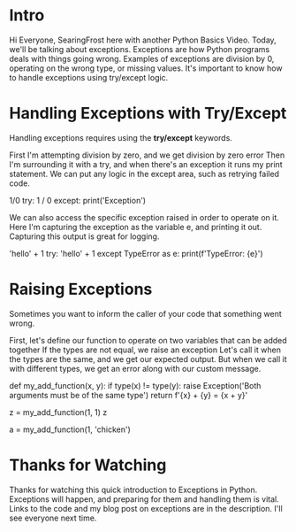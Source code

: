 # Intro
Hi Everyone, SearingFrost here with another Python Basics Video.
Today, we'll be talking about exceptions. 
Exceptions are how Python programs deals with things going wrong. 
Examples of exceptions are division by 0, operating on the wrong type, or missing values. 
It's important to know how to handle exceptions using try/except logic. 


# Handling Exceptions with Try/Except
Handling exceptions requires using the **try/except** keywords. 

First I'm attempting division by zero, and we get division by zero error 
Then I'm surrounding it with a try, and when there's an exception it runs my print statement.
We can put any logic in the except area, such as retrying failed code.

1/0
try: 
    1 / 0 
except:
    print('Exception')    

We can also access the specific exception raised in order to operate on it. 
Here I'm capturing the exception as the variable e, and printing it out. 
Capturing this output is great for logging. 

'hello' + 1
try:
    'hello' + 1
except TypeError as e:
    print(f'TypeError: {e}')


# Raising Exceptions
Sometimes you want to inform the caller of your code that something went wrong. 

First, let's define our function to operate on two variables that can be added together
If the types are not equal, we raise an exception
Let's call it when the types are the same, and we get our expected output. 
But when we call it with different types, we get an error along with our custom message.

def my_add_function(x, y):
    if type(x) != type(y):
        raise Exception('Both arguments must be of the same type')
    return f'{x} + {y} = {x + y}'        


z = my_add_function(1, 1)
z

a = my_add_function(1, 'chicken')

# Thanks for Watching
Thanks for watching this quick introduction to Exceptions in Python. 
Exceptions will happen, and preparing for them and handling them is vital. 
Links to the code and my blog post on exceptions are in the description. 
I'll see everyone next time. 